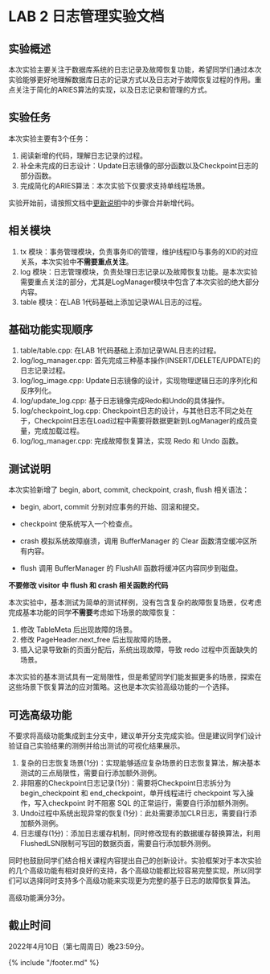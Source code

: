 # LAB 2 日志管理实验文档

## 实验概述

本次实验主要关注于数据库系统的日志记录及故障恢复功能，希望同学们通过本次实验能够更好地理解数据库日志的记录方式以及日志对于故障恢复过程的作用。重点关注于简化的ARIES算法的实现，以及日志记录和管理的方式。

## 实验任务

本次实验主要有3个任务：
1. 阅读新增的代码，理解日志记录的过程。
2. 补全未完成的日志设计：Update日志镜像的部分函数以及Checkpoint日志的部分函数。
3. 完成简化的ARIES算法：本次实验下仅要求支持单线程场景。

实验开始前，请按照文档中[更新说明](https://thu-db.github.io/dbtrain-tutorial/intro.html#%E6%9B%B4%E6%96%B0%E8%AF%B4%E6%98%8E)中的步骤合并新增代码。

## 相关模块

1. tx 模块：事务管理模块，负责事务ID的管理，维护线程ID与事务的XID的对应关系，本次实验中**不需要重点关注**。
2. log 模块：日志管理模块，负责处理日志记录以及故障恢复功能。是本次实验需要重点关注的部分，尤其是LogManager模块中包含了本次实验的绝大部分内容。
3. table 模块：在LAB 1代码基础上添加记录WAL日志的过程。

## 基础功能实现顺序

1. table/table.cpp: 在LAB 1代码基础上添加记录WAL日志的过程。
2. log/log_manager.cpp: 首先完成三种基本操作(INSERT/DELETE/UPDATE)的日志记录过程。
3. log/log_image.cpp: Update日志镜像的设计，实现物理逻辑日志的序列化和反序列化。
4. log/update_log.cpp: 基于日志镜像完成Redo和Undo的具体操作。
5. log/checkpoint_log.cpp: Checkpoint日志的设计，与其他日志不同之处在于，Checkpoint日志在Load过程中需要将数据更新到LogManager的成员变量，完成加载过程。
6. log/log_manager.cpp: 完成故障恢复算法，实现 Redo 和 Undo 函数。

## 测试说明

本次实验新增了 begin, abort, commit, checkpoint, crash, flush 相关语法：

* begin, abort, commit 分别对应事务的开始、回滚和提交。

* checkpoint 使系统写入一个检查点。

* crash 模拟系统故障崩溃，调用 BufferManager 的 Clear 函数清空缓冲区所有内容。

* flush 调用 BufferManager 的 FlushAll 函数将缓冲区内容同步到磁盘。

**不要修改 visitor 中 flush 和 crash 相关函数的代码**

本次实验中，基本测试为简单的测试样例，没有包含复杂的故障恢复场景，仅考虑完成基本功能的同学**不需要**考虑如下场景的故障恢复：

1. 修改 TableMeta 后出现故障的场景。
2. 修改 PageHeader.next_free 后出现故障的场景。
3. 插入记录导致新的页面分配后，系统出现故障，导致 redo 过程中页面缺失的场景。

本次实验的基本测试具有一定局限性，但是希望同学们能发掘更多的场景，探索在这些场景下恢复算法的应对策略。这也是本次实验高级功能的一个选择。

## 可选高级功能

不要求将高级功能集成到主分支中，建议单开分支完成实验。但是建议同学们设计验证自己实验结果的测例并给出测试的可视化结果展示。

1. 复杂的日志恢复场景(1分)：实现能够适应复杂场景的日志恢复算法，解决基本测试的三点局限性，需要自行添加额外测例。
2. 非阻塞的Checkpoint日志记录(1分)：需要将Checkpoint日志拆分为 begin_checkpoint 和 end_checkpoint，单开线程进行 checkpoint 写入操作，写入checkpoint 时不阻塞 SQL 的正常运行，需要自行添加额外测例。
3. Undo过程中系统出现异常的恢复(1分)：此处需要添加CLR日志，需要自行添加额外测例。
4. 日志缓存(1分)：添加日志缓存机制，同时修改现有的数据缓存替换算法，利用FlushedLSN限制可写回的数据页面，需要自行添加额外测例。

同时也鼓励同学们结合相关课程内容提出自己的创新设计。实验框架对于本次实验的几个高级功能有相对良好的支持，各个高级功能都比较容易完整实现，所以同学们可以选择同时支持多个高级功能来实现更为完整的基于日志的故障恢复算法。

高级功能满分3分。

## 截止时间

2022年4月10日（第七周周日）晚23:59分。

{% include "/footer.md" %}
